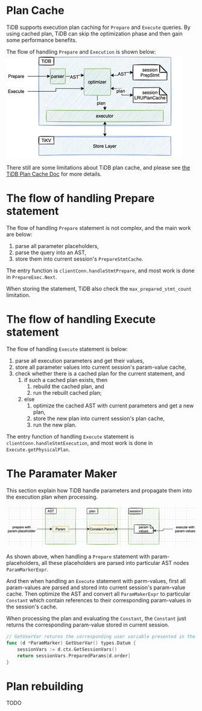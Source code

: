 # Plan Cache

TiDB supports execution plan caching for `Prepare` and `Execute` queries. By using cached plan, TiDB can skip the optimization phase and then gain some performance benefits.

The flow of handling `Prepare` and `Execution` is shown below:
![plan-cache-overview](../img/plan-cache-overview.png)

There still are some limitations about TiDB plan cache, and please see [the TiDB Plan Cache Doc](https://docs.pingcap.com/tidb/stable/sql-prepare-plan-cache) for more details.

# The flow of handling Prepare statement 

The flow of handling `Prepare` statement is not complex, and the main work are below:
1. parse all parameter placeholders, 
2. parse the query into an AST,
3. store them into current session's `PrepareStmtCache`.

The entry function is `clientConn.handleStmtPrepare`, and most work is done in `PrepareExec.Next`.

When storing the statement, TiDB also check the `max_prepared_stmt_count` limitation.

# The flow of handling Execute statement

The flow of handling `Execute` statement is below:
1. parse all execution parameters and get their values,
2. store all parameter values into current session's param-value cache,
3. check whether there is a cached plan for the current statement, and
   1. if such a cached plan exists, then 
      1. rebuild the cached plan, and
      2. run the rebuilt cached plan;
   2. else 
      1. optimize the cached AST with current parameters and get a new plan,
      2. store the new plan into current session's plan cache,
      3. run the new plan.

The entry function of handling `Execute` statement is `clientConn.handleStmtExecution`, and most work is done in `Execute.getPhysicalPlan`.

# The Paramater Maker

This section explain how TiDB handle parameters and propagate them into the execution plan when processing.

![plan-cache-param-maker](../img/plan-cache-param-maker.png)

As shown above, when handling a `Prepare` statement with param-placeholders, all these placeholders are parsed into particular AST nodes `ParamMarkerExpr`.

And then when handling an `Execute` statement with parm-values, first all param-values are parsed and stored into current session's param-value cache. Then optimize the AST and convert all `ParamMakerExpr` to particular `Constant` which contain references to their corresponding param-values in the session's cache.

When processing the plan and evaluating the `Constant`, the `Constant` just returns the corresponding param-value stored in current session.

```go
// GetUserVar returns the corresponding user variable presented in the `EXECUTE` statement or `COM_EXECUTE` command.
func (d *ParamMarker) GetUserVar() types.Datum {
	sessionVars := d.ctx.GetSessionVars()
	return sessionVars.PreparedParams[d.order]
}
```

# Plan rebuilding
TODO